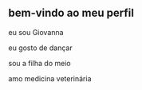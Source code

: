 ## bem-vindo ao meu perfil 

eu sou Giovanna 

eu gosto de dançar 

sou a filha do meio 

amo medicina veterinária 

